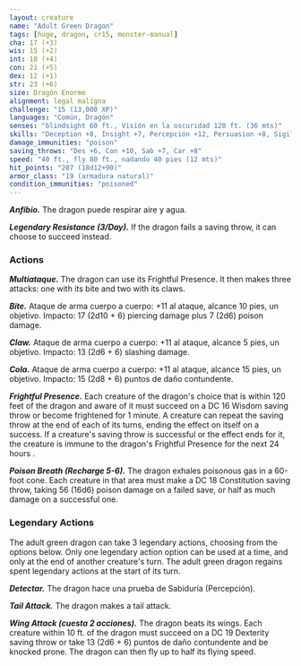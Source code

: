 ```yaml
---
layout: creature
name: "Adult Green Dragon"
tags: [huge, dragon, cr15, monster-manual]
cha: 17 (+3)
wis: 15 (+2)
int: 18 (+4)
con: 21 (+5)
dex: 12 (+1)
str: 23 (+6)
size: Dragón Enorme
alignment: legal maligna
challenge: "15 (13,000 XP)"
languages: "Común, Dragón"
senses: "blindsight 60 ft., Visión en la oscuridad 120 ft. (36 mts)"
skills: "Deception +8, Insight +7, Percepción +12, Persuasion +8, Sigilo +6"
damage_immunities: "poison"
saving_throws: "Des +6, Con +10, Sab +7, Car +8"
speed: "40 ft., fly 80 ft., nadando 40 pies (12 mts)"
hit_points: "207 (18d12+90)"
armor_class: "19 (armadura natural)"
condition_immunities: "poisoned"
---
```


***Anfibio.*** The dragon puede respirar aire y agua.

***Legendary Resistance (3/Day).*** If the dragon fails a saving throw, it can choose to succeed instead.

### Actions

***Multiataque.*** The dragon can use its Frightful Presence. It then makes three attacks: one with its bite and two with its claws.

***Bite.*** Ataque de arma cuerpo a cuerpo: +11 al ataque, alcance 10 pies, un objetivo. Impacto: 17 (2d10 + 6) piercing damage plus 7 (2d6) poison damage.

***Claw.*** Ataque de arma cuerpo a cuerpo: +11 al ataque, alcance 5 pies, un objetivo. Impacto: 13 (2d6 + 6) slashing damage.

***Cola.*** Ataque de arma cuerpo a cuerpo: +11 al ataque, alcance 15 pies, un objetivo. Impacto: 15 (2d8 + 6) puntos de daño contundente.

***Frightful Presence.*** Each creature of the dragon's choice that is within 120 feet of the dragon and aware of it must succeed on a DC 16 Wisdom saving throw or become frightened for 1 minute. A creature can repeat the saving throw at the end of each of its turns, ending the effect on itself on a success. If a creature's saving throw is successful or the effect ends for it, the creature is immune to the dragon's Frightful Presence for the next 24 hours .

***Poison Breath (Recharge 5-6).*** The dragon exhales poisonous gas in a 60-foot cone. Each creature in that area must make a DC 18 Constitution saving throw, taking 56 (16d6) poison damage on a failed save, or half as much damage on a successful one.

### Legendary Actions

The adult green dragon can take 3 legendary actions, choosing from the options below. Only one legendary action option can be used at a time, and only at the end of another creature's turn. The adult green dragon regains spent legendary actions at the start of its turn.

***Detectar.*** The dragon hace una prueba de Sabiduría (Percepción).

***Tail Attack.*** The dragon makes a tail attack.

***Wing Attack (cuesta 2 acciones).*** The dragon beats its wings. Each creature within 10 ft. of the dragon must succeed on a DC 19 Dexterity saving throw or take 13 (2d6 + 6) puntos de daño contundente and be knocked prone. The dragon can then fly up to half its flying speed.